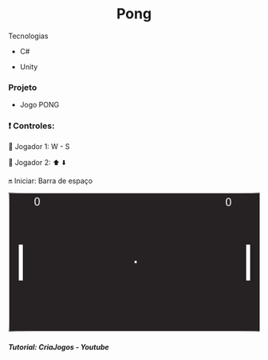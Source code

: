 
# <div align="center"> Pong </center>

<div align="center> ![GitHub language count](https://img.shields.io/github/languages/count/paolagarb/pong) ![GitHub repo size](https://img.shields.io/github/repo-size/paolagarb/pong) </div>


### Tecnologias

- C#

- Unity


### Projeto

- Jogo PONG 


### :heavy_exclamation_mark: Controles:


:man: Jogador 1: W - S

:woman: Jogador 2: :arrow_up: :arrow_down:


:on: Iniciar: Barra de espaço


![](https://github.com/paolagarb/Pong/blob/master/Gif.gif)



##### Tutorial: CriaJogos - Youtube
